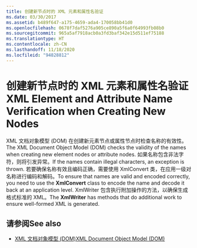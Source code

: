 ```yaml
---
title: 创建新节点时的 XML 元素和属性名验证
ms.date: 03/30/2017
ms.assetid: b489f647-a175-4659-ada4-170058bb41d0
ms.openlocfilehash: 0678f7daf5276a905ce890a5f6a0f64993fb08b0
ms.sourcegitcommit: 965a5af7918acb0a3fd3baf342e15d511ef75188
ms.translationtype: HT
ms.contentlocale: zh-CN
ms.lasthandoff: 11/18/2020
ms.locfileid: "94828812"
---
```

# <a name="xml-element-and-attribute-name-verification-when-creating-new-nodes"></a><span data-ttu-id="8b914-102">创建新节点时的 XML 元素和属性名验证</span><span class="sxs-lookup"><span data-stu-id="8b914-102">XML Element and Attribute Name Verification when Creating New Nodes</span></span>
<span data-ttu-id="8b914-103">XML 文档对象模型 (DOM) 在创建新元素节点或属性节点时检查名称的有效性。</span><span class="sxs-lookup"><span data-stu-id="8b914-103">The XML Document Object Model (DOM) checks the validity of the names when creating new element nodes or attribute nodes.</span></span> <span data-ttu-id="8b914-104">如果名称包含非法字符，则将引发异常。</span><span class="sxs-lookup"><span data-stu-id="8b914-104">If the names contain illegal characters, an exception is thrown.</span></span> <span data-ttu-id="8b914-105">若要确保名称有效且编码正确，需要使用 XmlConvert  类，在应用一级对名称进行编码和解码。</span><span class="sxs-lookup"><span data-stu-id="8b914-105">To ensure that names are valid and encoded correctly, you need to use the **XmlConvert** class to encode the name and decode it back at an application level.</span></span> <span data-ttu-id="8b914-106">XmlWriter  包含执行附加操作的方法，以确保生成格式标准的 XML。</span><span class="sxs-lookup"><span data-stu-id="8b914-106">The **XmlWriter** has methods that do additional work to ensure well-formed XML is generated.</span></span>  
  
## <a name="see-also"></a><span data-ttu-id="8b914-107">请参阅</span><span class="sxs-lookup"><span data-stu-id="8b914-107">See also</span></span>

- [<span data-ttu-id="8b914-108">XML 文档对象模型 (DOM)</span><span class="sxs-lookup"><span data-stu-id="8b914-108">XML Document Object Model (DOM)</span></span>](xml-document-object-model-dom.md)
